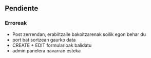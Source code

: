 ## Pendiente

### Erroreak

- Post zerrendan, erabiltzaile bakoitzarenak soilik egon behar du
- port bat sortzean gaurko data
- CREATE + EDIT formularioak balidatu
- admin panelera navarran esteka
